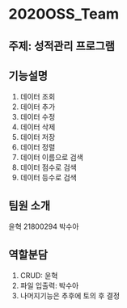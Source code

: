 # 2020OSS_Team

## 주제: 성적관리 프로그램

## 기능설명
1. 데이터 조회
2. 데이터 추가
3. 데이터 수정
4. 데이터 삭제
5. 데이터 저장
6. 데이터 정렬
7. 데이터 이름으로 검색
8. 데이터 점수로 검색
9. 데이터 등수로 검색

## 팀원 소개
윤혁
21800294 박수아

## 역할분담
1. CRUD: 윤혁
2. 파일 입출력: 박수아
3. 나머지기능은 추후에 토의 후 결정
